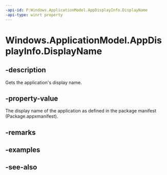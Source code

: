 ```yaml
---
-api-id: P:Windows.ApplicationModel.AppDisplayInfo.DisplayName
-api-type: winrt property
---
```


<!-- Property syntax
public string DisplayName { get; }
-->

# Windows.ApplicationModel.AppDisplayInfo.DisplayName

## -description
Gets the application's display name.

## -property-value
The display name of the application as defined in the package manifest (Package.appxmanifest).

## -remarks

## -examples

## -see-also
